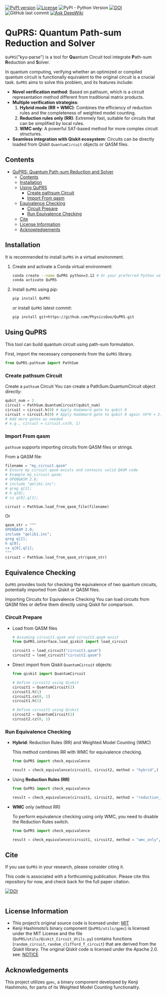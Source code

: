 [![PyPI version](https://img.shields.io/pypi/v/QuPRS)](https://pypi.org/project/QuPRS/)
[![License](https://img.shields.io/badge/license-MIT-green)](LICENSE.md)
![PyPI - Python Version](https://img.shields.io/pypi/pyversions/QuPRS)
[![DOI](https://zenodo.org/badge/1000013052.svg)](https://doi.org/10.5281/zenodo.15705190)
![GitHub last commit](https://img.shields.io/github/last-commit/PhysicsQoo/QuPRS)
[![Ask DeepWiki](https://deepwiki.com/badge.svg)](https://deepwiki.com/PhysicsQoo/QuPRS)

# QuPRS: Quantum Path-sum Reduction and Solver

`QuPRS`("kyu-parse") is a tool for **Qu**antum Circuit tool integrate **P**ath-sum **R**eduction and **S**olver. 

In quantum computing, verifying whether an optimized or compiled quantum circuit is functionally equivalent to the original circuit is a crucial task. `QuPRS` aims to solve this problem, and its features include:

- **Novel verification method**: Based on pathsum, which is a circuit representation method different from traditional matrix products.
- **Multiple verification strategies**:
  1. **Hybrid mode (RR + WMC)**: Combines the efficiency of reduction rules and the completeness of weighted model counting.
  2. **Reduction rules only (RR)**: Extremely fast, suitable for circuits that can be simplified by local rules.
  3. **WMC only**: A powerful SAT-based method for more complex circuit structures.
- **Seamless integration with Qiskit ecosystem**: Circuits can be directly loaded from Qiskit `QuantumCircuit` objects or QASM files.

## Contents

- [QuPRS: Quantum Path-sum Reduction and Solver](#quprs-quantum-path-sum-reduction-and-solver)
  - [Contents](#contents)
  - [Installation](#installation)
  - [Using QuPRS](#using-quprs)
    - [Create pathsum Circuit](#create-pathsum-circuit)
    - [Import From qasm](#import-from-qasm)
  - [Equivalence Checking](#equivalence-checking)
    - [Circuit Prepare](#circuit-prepare)
    - [Run Equivalence Checking](#run-equivalence-checking)
  - [Cite](#cite)
  - [License Information](#license-information)
  - [Acknowledgements](#acknowledgements)

## Installation

It is recommended to install `QuPRS` in a virtual environment.

1.  Create and activate a Conda virtual environment:
    ```bash
    conda create --name QuPRS python=3.12 # Or your preferred Python version
    conda activate QuPRS
    ```

2.  Install `QuPRS` using pip:
    ```bash
    pip install QuPRS
    ```
    or install `QuPRS` latest commit:
    ```bash
    pip install git+https://github.com/PhysicsQoo/QuPRS.git
    ```

## Using QuPRS

This tool can build quantum circuit using path-sum formulation. 

First, import the necessary components from the `QuPRS` library.

```python
from QuPRS.pathsum import PathSum
```

### Create pathsum Circuit

Create a `pathsum` Circuit
You can create a PathSum.QuantumCircuit object directly:
```python
qubit_num = 2
circuit = PathSum.QuantumCircuit(qubit_num)
circuit = circuit.h(0) # Apply Hadamard gate to qubit 0
circuit = circuit.h(0) # Apply Hadamard gate to qubit 0 again (H*H = I)
# Add more gates as needed
# e.g., circuit = circuit.cx(0, 1)
```
### Import From qasm

`pathsum` supports importing circuits from QASM files or strings.

From a QASM file:

```python
filename = "my_circuit.qasm"
# Ensure my_circuit.qasm exists and contains valid QASM code
# Example my_circuit.qasm:
# OPENQASM 2.0;
# include "qelib1.inc";
# qreg q[2];
# h q[0];
# cx q[0],q[1];

circuit = PathSum.load_from_qasm_file(filename)
```
Or
```python
qasm_str = """
OPENQASM 2.0;
include "qelib1.inc";
qreg q[2];
h q[0];
cx q[0],q[1];
"""
circuit = PathSum.load_from_qasm_str(qasm_str)
```

## Equivalence Checking
`QuPRS` provides tools for checking the equivalence of two quantum circuits, potentially imported from Qiskit or QASM files.

Importing Circuits for Equivalence Checking
You can load circuits from QASM files or define them directly using Qiskit for comparison.


### Circuit Prepare 
- Load from QASM files 
  ```python
  # Assuming circuit1.qasm and circuit2.qasm exist
  from QuPRS.interface.load_qiskit import load_circuit

  circuit1 = load_circuit("circuit1.qasm")
  circuit2 = load_circuit("circuit2.qasm")
  ```
- Direct import from Qiskit `QuantumCircuit` objects:
  ```python
  from qiskit import QuantumCircuit 

  # Define circuit1 using Qiskit
  circuit1 = QuantumCircuit(2)
  circuit1.h(1)
  circuit1.cx(0, 1)
  circuit1.h(1)

  # Define circuit2 using Qiskit
  circuit2 = QuantumCircuit(2)
  circuit2.cz(0, 1)
  ```
### Run Equivalence Checking


- **Hybrid**: Reduction Rules (RR) and Weighted Model Counting (WMC)

  This method combines RR with WMC for equivalence checking.


  ```python
  from QuPRS import check_equivalence

  result = check_equivalence(circuit1, circuit2, method = "hybrid",)
  
  ```

- Using **Reduction Rules (RR)**
   

  ```python
  from QuPRS import check_equivalence

  result = check_equivalence(circuit1, circuit2, method = "reduction_rules",)
  ```



- **WMC** only (without RR)
   
  To perform equivalence checking using only WMC, you need to disable the Reduction Rules switch.

  ```python
  from QuPRS import check_equivalence

  result = check_equivalence(circuit1, circuit2, method = "wmc_only",)
  ```
## Cite
If you use `QuPRS` in your research, please consider citing it.

This code is associated with a forthcoming publication. Please cite this repository for now, and check back for the full paper citation.

[![DOI](https://zenodo.org/badge/1000013052.svg)](https://doi.org/10.5281/zenodo.15705190)
```
```
## License Information

- This project’s original source code is licensed under: [MIT](LICENSE.md)  
- Kenji Hashimoto’s binary component (`QuPRS/utils/gpmc`) is licensed under the MIT License and the file (`QuPRS/utils/Qiskit_Circuit_Utils.py`) contains functions (`random_circuit`, `random_clifford_T_circuit`) that are derived from the Qiskit library. The original Qiskit code is licensed under the Apache 2.0. see: [NOTICE](NOTICE.md)


## Acknowledgements
This project utilizes `gpmc`, a binary component developed by Kenji Hashimoto, for parts of its Weighted Model Counting functionality.







